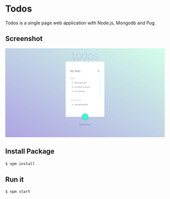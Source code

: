 # Todos

Todos is a single page web application with Node.js, Mongodb and Pug.

## Screenshot

![Screenshot of Todos](screenshot.png)

## Install Package

```bash
$ npm install
```

## Run it

```bash
$ npm start
```
